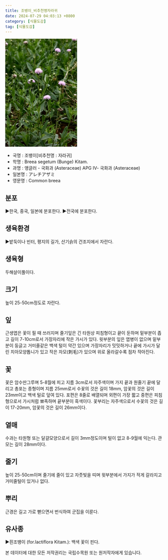 ```yaml
---
title: 조뱅이_비추천명자라귀
date: 2024-07-29 04:03:13 +0800
category: [식물도감]
tag: [식물도감]
---
```




![조뱅이[비추천명 : 자라귀]](/assets/img/fileUpload/plants/basic/Compositae/Breea/7927/7927_1_th2.jpg)
- 국명 : 조뱅이[비추천명 : 자라귀]
- 학명 : Breea segetum (Bunge) Kitam.
- 과명 : 앵글러 - 국화과 (Asteraceae) APG Ⅳ- 국화과 (Asteraceae)
- 일본명 : アレチアザミ
- 영문명 : Common breea


## 분포
▶한국, 중국, 일본에 분포한다.
▶전국에 분포한다.
## 생육환경
▶밭둑이나 빈터, 평지의 길가, 산기슭의 건조지에서 자란다.
## 생육형
두해살이풀이다.
## 크기
높이 25-50cm정도로 자란다.
## 잎
근생엽은 꽃이 필 때 쓰러지며 줄기잎은 긴 타원상 피침형이고 끝이 둔하며 밑부분이 좁고 길이 7-10cm로서 가장자리에 작은 가시가 있다. 윗부분의 잎은 엽병이 없으며 밑부분이 둥글고 거미줄같은 백색 털이 약간 있으며 가장자리가 밋밋하거나 끝에 가시가 달린 치아모양톱니가 있고 작은 자모(刺毛)가 있으며 위로 올라갈수록 점차 작아진다.
## 꽃
꽃은 암수딴그루며 5-8월에 피고 지름 3cm로서 자주색이며 가지 끝과 원줄기 끝에 달리고 총포는 종형이며 지름 25mm로서 수꽃의 것은 길이 18mm, 암꽃의 것은 길이 23mm이고 백색 털로 덮여 있다. 포편은 8줄로 배열되며 외편이 가장 짧고 중편은 피침형으로서 가시처럼 뾰족하며 끝부분이 흑색이다. 꽃부리는 자주색으로서 수꽃의 것은 길이 17-20mm, 암꽃의 것은 길이 26mm이다.
## 열매
수과는 타원형 또는 달걀모양으로서 길이 3mm정도이며 털이 없고 8-9월에 익는다. 관모는 길이 28mm이다.
## 줄기
높이 25-50cm이며 줄기에 줄이 있고 자줏빛을 띠며 윗부분에서 가지가 적게 갈라지고 거미줄털이 있거나 없다.
## 뿌리
근경은 길고 가로 뻗으면서 번식하여 군집을 이룬다.
## 유사종
▶흰조뱅이 (for.lactiflora Kitam.): 백색 꽃이 핀다.






본 데이터에 대한 모든 저작권리는 국립수목원 또는 원저작자에게 있습니다.
